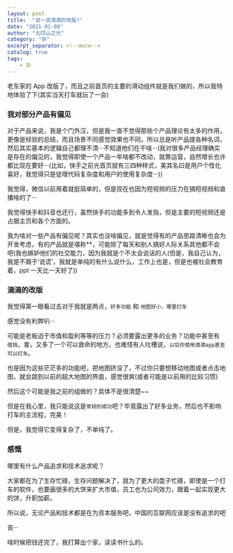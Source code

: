 ```yaml
---
layout: post
title:  "说一说滴滴的改版?"
date: "2021-01-08"
author: "北邙山之光"
category: "杂"
excerpt_separator: <!--more-->
catalog: true  
tags: 
    - 杂
---
```


老东家的 App 改版了，而且之前首页的主要的滑动组件就是我们做的，所以我特地体验了下(其实当天打车就玩了一会)

### 我对部分产品有偏见

对于产品来说，我是个门外汉，但是我一直不觉得那些个产品理论有太多的作用，更像是经验的总结，而且场景不同感觉效果也不同，所以总是听产品提各种名词，然后其实基本的逻辑自己都理不清···不知道他们在干啥···(我对很多产品经理确实是存在的偏见的，我觉得即使一个产品一年啥都不改动，就靠运营，自然增长也许都比现在要好···(比如，快手之前光首页就有三四种样式，美其名曰是用户个性化喜好，我觉得只是徒增代码复杂度和用户的使用复杂度···))

我觉得，微信以前用着就挺简单的，但是现在也因为短视频的压力在搞短视频和直播啥的了···

我觉得快手和抖音也还行，虽然快手的功能多到令人发指，但是主要的短视频还是占据主页和各个方面的。

我为啥对一些产品有偏见呢？其实也没啥偏见，就是觉得有的产品思路清晰也会为开发考虑，有的产品就是堪称**，可能除了每天和别人搞好人际关系其他都不会吧(我也嫉妒他们的社交能力，因为我就是个不太会说话的人(但是，我自己认为，我是不屑于‘说谎’，我就是单纯的有什么说什么，工作上也是，但是也被社会教育着，ppt 一天比一天好了))

### 滴滴的改版

我觉得第一眼看过去对于我就是两点，`好多功能` 和 `地图好小，哪里打车`

感觉没有利弊叭···

可能是老板迫于市值和盈利等等的压力？必须要露出更多的业务？功能中甚至有 `借钱`，害，又多了一个可以救命的地方。也难怪有人吐槽说，`以后你使用滴滴app甚至可以打车`。

也是因为这些茫茫多的功能吧，把地图挤没了，不过你只要想移动地图或者点击地图，就会跳到以前的超大地图的界面，感觉很爽(或者可能是以前用的比较习惯)


然后这个可能是我之前的组做的？具体不是很清楚~~

但是在我心里，我只能说这是`常规的成功`吧？毕竟露出了好多业务，然后也不影响打车的主流程，完美！  

但是，我觉得它变得复杂了，不单纯了。

### 感慨

哪里有什么产品追求和技术追求呢？

大家都在为了生存忙碌，生存问题解决了，就为了更大的盘子忙碌，即使是一个打车的软件，也要画很多的大饼来扩大市值，员工也为公司效力，跟着一起实现更大的饼，升职加薪。

所以说，无论产品和技术都是在为资本服务吧，中国的互联网应该是没有追求的吧

丧···

啥时候把钱还完了，我打算出个家，读读书什么的。